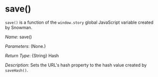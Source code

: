 # save()

`save()` is a function of the `window.story` global JavaScript variable created by Snowman.

*Name*: save()

*Parameters*: (None.)

*Return Type*: {String} Hash

*Description*: Sets the URL's hash property to the hash value created by `saveHash()`.
